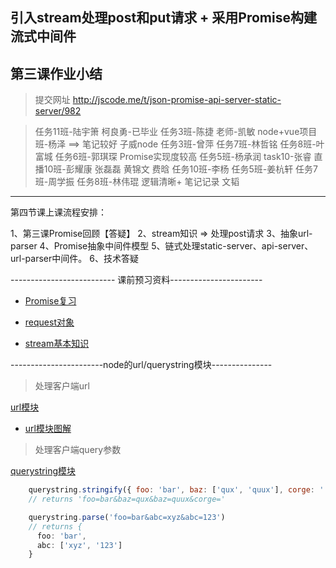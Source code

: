 
## 引入stream处理post和put请求 + 采用Promise构建流式中间件

## 第三课作业小结

> 提交网址 http://jscode.me/t/json-promise-api-server-static-server/982

> 任务11班-陆宇箫
> 柯良勇-已毕业
> 任务3班-陈捷
> 老师-凯敏
> node+vue项目班-杨泽 ==> 笔记较好
> 子威node
> 任务3班-曾萍
> 任务7班-林哲铭
> 任务8班-叶富城
> 任务6班-郭琪琛 Promise实现度较高
> 任务5班-杨承润
> task10-张睿
> 直播10班-彭耀康
> 张磊磊
> 黄锦文
> 费晗
> 任务10班-李杨
> 任务5班-姜杭轩
> 任务7班-周学振
> 任务8班-林伟琨 逻辑清晰+ 笔记记录
> 文韬


------------------------------------------------------

第四节课上课流程安排：

1、第三课Promise回顾【答疑】
2、stream知识 => 处理post请求
3、抽象url-parser
4、Promise抽象中间件模型
5、链式处理static-server、api-server、url-parser中间件。
6、技术答疑



 -------------------------- 课前预习资料-----------------------


- [Promise复习](https://developer.mozilla.org/zh-CN/docs/Web/JavaScript/Reference/Global_Objects/Promise)

- [request对象](https://github.com/nodejs/node/blob/master/doc/api/http.md)

- [stream基本知识](https://github.com/nodejs/node/blob/master/doc/api/stream.md)



-----------------------node的url/querystring模块---------------

> 处理客户端url

[url模块](https://github.com/nodejs/node/blob/master/doc/api/url.md)

- [url模块图解](./3rd-assets/url.png)


> 处理客户端query参数

[querystring模块](https://github.com/nodejs/node/blob/master/doc/api/querystring.md)

```javascript
	querystring.stringify({ foo: 'bar', baz: ['qux', 'quux'], corge: '' })
	// returns 'foo=bar&baz=qux&baz=quux&corge='

	querystring.parse('foo=bar&abc=xyz&abc=123')
	// returns {
	  foo: 'bar',
	  abc: ['xyz', '123']
	}
```